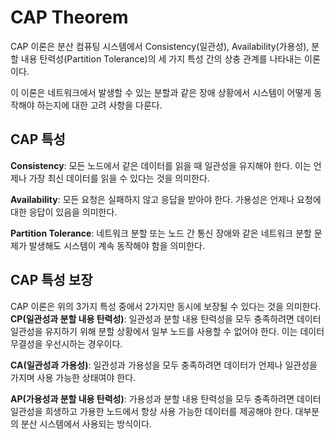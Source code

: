 # CAP Theorem
CAP 이론은 분산 컴퓨팅 시스템에서 Consistency(일관성), Availability(가용성), 분할 내용 탄력성(Partition Tolerance)의 세 가지 특성 간의 상충 관계를 나타내는 이론이다. 

이 이론은 네트워크에서 발생할 수 있는 분할과 같은 장애 상황에서 시스템이 어떻게 동작해야 하는지에 대한 고려 사항을 다룬다.
## CAP 특성
**Consistency**: 모든 노드에서 같은 데이터를 읽을 때 일관성을 유지해야 한다. 이는 언제나 가장 최신 데이터를 읽을 수 있다는 것을 의미한다.

**Availability**: 모든 요청은 실패하지 않고 응답을 받아야 한다. 가용성은 언제나 요청에 대한 응답이 있음을 의미한다.

**Partition Tolerance**: 네트워크 분할 또는 노드 간 통신 장애와 같은 네트워크 분할 문제가 발생해도 시스템이 계속 동작해야 함을 의미한다.
## CAP 특성 보장
CAP 이론은 위의 3가지 특성 중에서 2가지만 동시에 보장될 수 있다는 것을 의미한다.
**CP(일관성과 분할 내용 탄력성)**: 일관성과 분할 내용 탄력성을 모두 충족하려면 데이터 일관성을 유지하기 위해 분할 상황에서 일부 노드를 사용할 수 없어야 한다. 이는 데이터 무결성을 우선시하는 경우이다.

**CA(일관성과 가용성)**: 일관성과 가용성을 모두 충족하려면 데이터가 언제나 일관성을 가지며 사용 가능한 상태여야 한다.

**AP(가용성과 분할 내용 탄력성)**: 가용성과 분할 내용 탄력성을 모두 충족하려면 데이터 일관성을 희생하고 가용한 노드에서 항상 사용 가능한 데이터를 제공해야 한다. 대부분의 분산 시스템에서 사용되는 방식이다.
